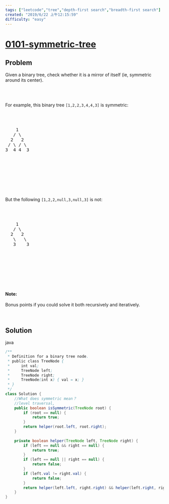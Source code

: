 ```yaml
---
tags: ["leetcode","tree","depth-first search","breadth-first search"]
created: "2019/6/22 上午12:15:59"
difficulty: "easy"
---
```


# [0101-symmetric-tree](https://leetcode.com/problems/symmetric-tree/)

## Problem
<div><p>Given a binary tree, check whether it is a mirror of itself (ie, symmetric around its center).</p><br><br><p>For example, this binary tree <code>[1,2,2,3,4,4,3]</code> is symmetric:</p><br><br><pre>    1<br>   / \<br>  2   2<br> / \ / \<br>3  4 4  3<br></pre><br><br><p>&nbsp;</p><br><br><p>But the following <code>[1,2,2,null,3,null,3]</code> is not:</p><br><br><pre>    1<br>   / \<br>  2   2<br>   \   \<br>   3    3<br></pre><br><br><p>&nbsp;</p><br><br><p><b>Note:</b><br><br>Bonus points if you could solve it both recursively and iteratively.</p><br></div>

## Solution

java
```java
/**
 * Definition for a binary tree node.
 * public class TreeNode {
 *     int val;
 *     TreeNode left;
 *     TreeNode right;
 *     TreeNode(int x) { val = x; }
 * }
 */
class Solution {
    //What does symmetric mean？
    //level traversal, 
    public boolean isSymmetric(TreeNode root) {
        if (root == null) {
            return true;
        }
        return helper(root.left, root.right);
    }
    
    private boolean helper(TreeNode left, TreeNode right) {
        if (left == null && right == null) {
            return true;
        }
        if (left == null || right == null) {
            return false;
        }
        if (left.val != right.val) {
            return false;
        }
        return helper(left.left, right.right) && helper(left.right, right.left);
    }
}
​
```
